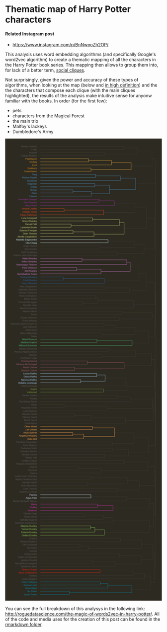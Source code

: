 # Thematic map of Harry Potter characters

#### Related Instagram post
* https://www.instagram.com/p/BnNwpoZh2OP/

This analysis uses word embedding algorithms (and specifically Google's word2vec algorithm) to create a thematic mapping of all the characters in the Harry Potter book series. This mapping then allows to group them into, for lack of a better term, [social cliques](https://en.wikipedia.org/wiki/Clique).

Not surprisingly, given the power and accuracy of these types of algorithms, when looking at the map (below and [in high definition](character_visualization)) and the the characters that compose each clique (with the main cliques highlighted), the results of the analysis make intuitive sense for anyonw familiar with the books. In order (for the first few):
* pets
* characters from the Magical Forest
* the main trio
* Malfoy's lackeys
* Dumbledore's Army

<p align="center">
  <img src="character_visualization/dendrogram_final.png" width="700"/>
</p>

You can see the full breakdown of this analysys in the following link: http://roguedatascience.com/the-magic-of-words2vec-in-harry-potter/. All of the code and media uses for the creation of this post can be found in the [rmarkdown folder](rmarkdown).

